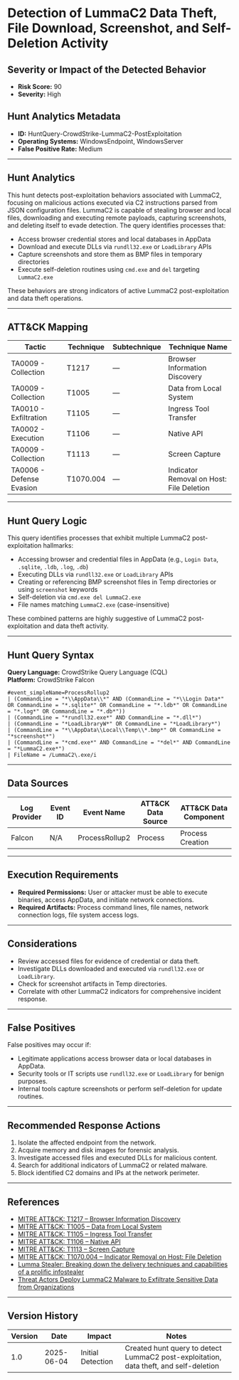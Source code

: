 # Detection of LummaC2 Data Theft, File Download, Screenshot, and Self-Deletion Activity

## Severity or Impact of the Detected Behavior
- **Risk Score:** 90
- **Severity:** High

## Hunt Analytics Metadata

- **ID:** HuntQuery-CrowdStrike-LummaC2-PostExploitation
- **Operating Systems:** WindowsEndpoint, WindowsServer
- **False Positive Rate:** Medium

---

## Hunt Analytics

This hunt detects post-exploitation behaviors associated with LummaC2, focusing on malicious actions executed via C2 instructions parsed from JSON configuration files. LummaC2 is capable of stealing browser and local files, downloading and executing remote payloads, capturing screenshots, and deleting itself to evade detection. The query identifies processes that:

- Access browser credential stores and local databases in AppData
- Download and execute DLLs via `rundll32.exe` or `LoadLibrary` APIs
- Capture screenshots and store them as BMP files in temporary directories
- Execute self-deletion routines using `cmd.exe` and `del` targeting `LummaC2.exe`

These behaviors are strong indicators of active LummaC2 post-exploitation and data theft operations.

---

## ATT&CK Mapping

| Tactic                        | Technique    | Subtechnique | Technique Name                                            |
|------------------------------|--------------|---------------|-----------------------------------------------------------|
| TA0009 - Collection           | T1217        | —             | Browser Information Discovery                             |
| TA0009 - Collection           | T1005        | —             | Data from Local System                                    |
| TA0010 - Exfiltration         | T1105        | —             | Ingress Tool Transfer                                     |
| TA0002 - Execution            | T1106        | —             | Native API                                                |
| TA0009 - Collection           | T1113        | —             | Screen Capture                                            |
| TA0006 - Defense Evasion      | T1070.004    | —             | Indicator Removal on Host: File Deletion                  |

---

## Hunt Query Logic

This query identifies processes that exhibit multiple LummaC2 post-exploitation hallmarks:

- Accessing browser and credential files in AppData (e.g., `Login Data`, `.sqlite`, `.ldb`, `.log`, `.db`)
- Executing DLLs via `rundll32.exe` or `LoadLibrary` APIs
- Creating or referencing BMP screenshot files in Temp directories or using `screenshot` keywords
- Self-deletion via `cmd.exe del LummaC2.exe`
- File names matching `LummaC2.exe` (case-insensitive)

These combined patterns are highly suggestive of LummaC2 post-exploitation and data theft activity.

---

## Hunt Query Syntax

**Query Language:** CrowdStrike Query Language (CQL)  
**Platform:** CrowdStrike Falcon

```fql
#event_simpleName=ProcessRollup2  
| (CommandLine = "*\\AppData\\*" AND (CommandLine = "*\\Login Data*" OR CommandLine = "*.sqlite*" OR CommandLine = "*.ldb*" OR CommandLine = "*.log*" OR CommandLine = "*.db*"))  
| (CommandLine = "*rundll32.exe*" AND CommandLine = "*.dll*")  
| (CommandLine = "*LoadLibraryW*" OR CommandLine = "*LoadLibrary*")  
| (CommandLine = "*\\AppData\\Local\\Temp\\*.bmp*" OR CommandLine = "*screenshot*")  
| (CommandLine = "*cmd.exe*" AND CommandLine = "*del*" AND CommandLine = "*LummaC2.exe*")  
| FileName = /LummaC2\.exe/i     
```

---

## Data Sources

| Log Provider | Event ID | Event Name       | ATT&CK Data Source  | ATT&CK Data Component  |
|--------------|----------|------------------|---------------------|------------------------|
| Falcon       | N/A      | ProcessRollup2   | Process             | Process Creation       |

---

## Execution Requirements

- **Required Permissions:** User or attacker must be able to execute binaries, access AppData, and initiate network connections.
- **Required Artifacts:** Process command lines, file names, network connection logs, file system access logs.

---

## Considerations

- Review accessed files for evidence of credential or data theft.
- Investigate DLLs downloaded and executed via `rundll32.exe` or `LoadLibrary`.
- Check for screenshot artifacts in Temp directories.
- Correlate with other LummaC2 indicators for comprehensive incident response.

---

## False Positives

False positives may occur if:

- Legitimate applications access browser data or local databases in AppData.
- Security tools or IT scripts use `rundll32.exe` or `LoadLibrary` for benign purposes.
- Internal tools capture screenshots or perform self-deletion for update routines.

---

## Recommended Response Actions

1. Isolate the affected endpoint from the network.
2. Acquire memory and disk images for forensic analysis.
3. Investigate accessed files and executed DLLs for malicious content.
4. Search for additional indicators of LummaC2 or related malware.
5. Block identified C2 domains and IPs at the network perimeter.

---

## References

- [MITRE ATT&CK: T1217 – Browser Information Discovery](https://attack.mitre.org/techniques/T1217/)
- [MITRE ATT&CK: T1005 – Data from Local System](https://attack.mitre.org/techniques/T1005/)
- [MITRE ATT&CK: T1105 – Ingress Tool Transfer](https://attack.mitre.org/techniques/T1105/)
- [MITRE ATT&CK: T1106 – Native API](https://attack.mitre.org/techniques/T1106/)
- [MITRE ATT&CK: T1113 – Screen Capture](https://attack.mitre.org/techniques/T1113/)
- [MITRE ATT&CK: T1070.004 – Indicator Removal on Host: File Deletion](https://attack.mitre.org/techniques/T1070/004/)
- [Lumma Stealer: Breaking down the delivery techniques and capabilities of a prolific infostealer](https://www.microsoft.com/en-us/security/blog/2025/05/21/lumma-stealer-breaking-down-the-delivery-techniques-and-capabilities-of-a-prolific-infostealer/)
- [Threat Actors Deploy LummaC2 Malware to Exfiltrate Sensitive Data from Organizations](https://www.cisa.gov/news-events/cybersecurity-advisories/aa25-141b)

---

## Version History

| Version | Date       | Impact            | Notes                                                                                      |
|---------|------------|-------------------|--------------------------------------------------------------------------------------------|
| 1.0     | 2025-06-04 | Initial Detection | Created hunt query to detect LummaC2 post-exploitation, data theft, and self-deletion      |
